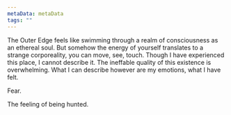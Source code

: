 ```yaml
---
metaData: metaData
tags: ""
---
```


The Outer Edge feels like swimming through a realm of consciousness as an ethereal soul. But somehow the energy of yourself translates to a strange corporeality, you can move, see, touch. Though I have experienced this place, I cannot describe it. The ineffable quality of this existence is overwhelming. What I can describe however are my emotions, what I have felt. 

Fear.

The feeling of being hunted.